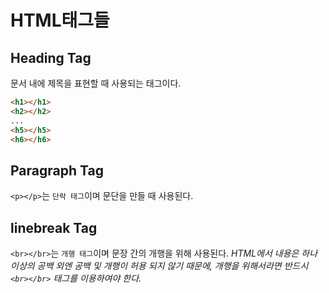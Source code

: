 # HTML태그들

## Heading Tag

문서 내에 제목을 표현할 때 사용되는 태그이다. 

```html
<h1></h1>
<h2></h2>
...
<h5></h5>
<h6></h6>
```

## Paragraph Tag

`<p></p>`는 `단락 태그`이며 문단을 만들 때 사용된다. 

## linebreak Tag 

`<br></br>`는 `개행 태그`이며 문장 간의 개행을 위해 사용된다. *HTML에서 내용은 하나 이상의 공백 외엔 공백 및 개행이 허용 되지 않기 때문에, 개행을 위해서라면 반드시 `<br></br>` 태그를 이용하여야 한다.*






